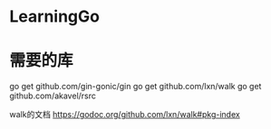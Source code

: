 # LearningGo

# 需要的库
go get github.com/gin-gonic/gin
go get github.com/lxn/walk
go get github.com/akavel/rsrc

walk的文档
https://godoc.org/github.com/lxn/walk#pkg-index
